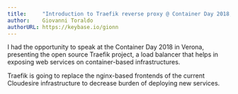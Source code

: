 ```yaml
---
title:     "Introduction to Traefik reverse proxy @ Container Day 2018, Verona"
author:    Giovanni Toraldo
authorURL: https://keybase.io/gionn
---
```


I had the opportunity to speak at the Container Day 2018 in Verona, presenting
the open source Traefik project, a load balancer that helps in exposing web
services on container-based infrastructures.

Traefik is going to replace the nginx-based frontends of the current Cloudesire
infrastructure to decrease burden of deploying new services.

<script async class="speakerdeck-embed" data-id="77a3d30e091e425294424009c3e69801" data-ratio="1.77777777777778" src="//speakerdeck.com/assets/embed.js"></script>

<!--truncate-->
